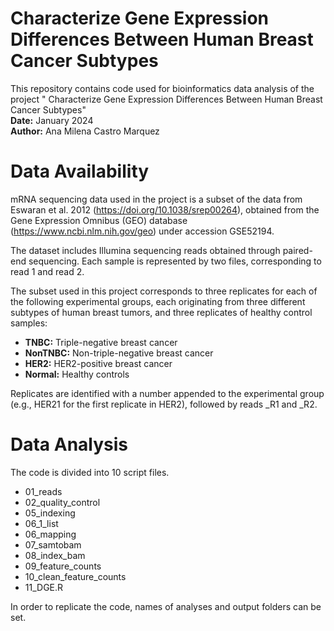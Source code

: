 # Characterize Gene Expression Differences Between Human Breast Cancer Subtypes

This repository contains code used for bioinformatics data analysis of the project " Characterize Gene Expression Differences Between Human Breast Cancer Subtypes"   
**Date:**  January 2024    
**Author:**  Ana Milena Castro Marquez  

# Data Availability

mRNA sequencing data used in the project is a subset of the data from Eswaran et al. 2012 (https://doi.org/10.1038/srep00264), obtained from the Gene Expression Omnibus (GEO) database (https://www.ncbi.nlm.nih.gov/geo) under accession GSE52194.

The dataset includes Illumina sequencing reads obtained through paired-end sequencing. Each sample is represented by two files, corresponding to read 1 and read 2.

The subset used in this project corresponds to three replicates for each of the following experimental groups, each originating from three different subtypes of human breast tumors, and three replicates of healthy control samples:
- **TNBC:** Triple-negative breast cancer
- **NonTNBC:** Non-triple-negative breast cancer
- **HER2:** HER2-positive breast cancer
- **Normal:** Healthy controls  

Replicates are identified with a number appended to the experimental group (e.g., HER21 for the first replicate in HER2), followed by reads _R1 and _R2.

# Data Analysis

The code is divided into 10 script files.

- 01_reads 
- 02_quality_control
- 05_indexing
- 06_1_list
- 06_mapping
- 07_samtobam
- 08_index_bam
- 09_feature_counts
- 10_clean_feature_counts
- 11_DGE.R

In order to replicate the code, names of analyses and output folders can be set.
